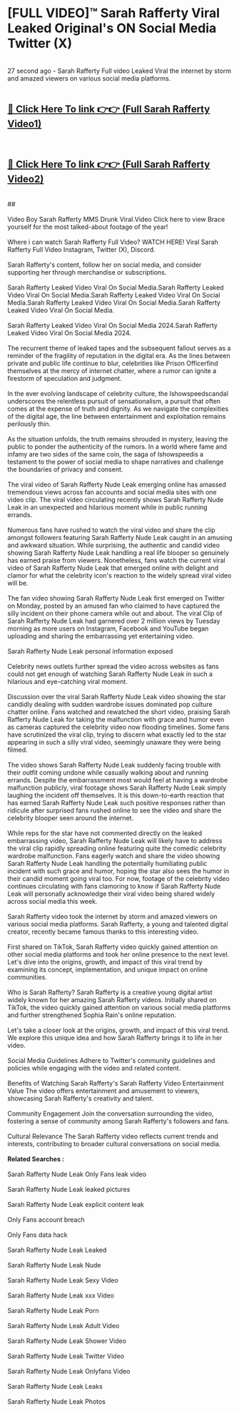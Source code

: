 # [FULL VIDEO]™ Sarah Rafferty Viral Leaked Original's ON Social Media Twitter (X) <br>
<br>
27 second ago - Sarah Rafferty Full video Leaked Viral the internet by storm and amazed viewers on various social media platforms.<br>

 <br>

##  <a href="https://play.123hd.live?title=Full Sarah_Rafferty&ref=git">🔴 Click Here To link 👉👉 (Full Sarah Rafferty Video1)</a><br>
  <br>

##  <a href="https://play.123hd.live?title=Full Sarah_Rafferty&ref=git">🔴 Click Here To link 👉👉 (Full Sarah Rafferty Video2)</a><br>
  <br>
  ##


  <br>

  <br>
Video Boy Sarah Rafferty MMS Drunk Viral.Video Click here to view Brace yourself for the most talked-about footage of the year!
<br><br>
Where i can watch Sarah Rafferty Full Video? WATCH HERE! Viral Sarah Rafferty Full Video Instagram, Twitter (X), Discord.
<br><br>
Sarah Rafferty's content, follow her on social media, and consider supporting her through merchandise or subscriptions.
<br><br>
Sarah Rafferty Leaked Video Viral On Social Media.Sarah Rafferty Leaked Video Viral On Social Media.Sarah Rafferty Leaked Video Viral On Social Media.Sarah Rafferty Leaked Video Viral On Social Media.Sarah Rafferty Leaked Video Viral On Social Media.
<br><br>
Sarah Rafferty Leaked Video Viral On Social Media 2024.Sarah Rafferty Leaked Video Viral On Social Media 2024.
<br><br>
The recurrent theme of leaked tapes and the subsequent fallout serves as a reminder of the fragility of reputation in the digital era. As the lines between private and public life continue to blur, celebrities like Prison Officerfind themselves at the mercy of internet chatter, where a rumor can ignite a firestorm of speculation and judgment.
<br><br>
In the ever evolving landscape of celebrity culture, the Ishowspeedscandal underscores the relentless pursuit of sensationalism, a pursuit that often comes at the expense of truth and dignity. As we navigate the complexities of the digital age, the line between entertainment and exploitation remains perilously thin.
<br><br>
As the situation unfolds, the truth remains shrouded in mystery, leaving the public to ponder the authenticity of the rumors. In a world where fame and infamy are two sides of the same coin, the saga of Ishowspeedis a testament to the power of social media to shape narratives and challenge the boundaries of privacy and consent.
<br><br>
The viral video of Sarah Rafferty Nude Leak emerging online has amassed tremendous views across fan accounts and social media sites with one video clip. The viral video circulating recently shows Sarah Rafferty Nude Leak in an unexpected and hilarious moment while in public running errands.
<br><br>
Numerous fans have rushed to watch the viral video and share the clip amongst followers featuring Sarah Rafferty Nude Leak caught in an amusing and awkward situation. While surprising, the authentic and candid video showing Sarah Rafferty Nude Leak handling a real life blooper so genuinely has earned praise from viewers. Nonetheless, fans watch the current viral video of Sarah Rafferty Nude Leak that emerged online with delight and clamor for what the celebrity icon's reaction to the widely spread viral video will be.
<br><br>
The fan video showing Sarah Rafferty Nude Leak first emerged on Twitter on Monday, posted by an amused fan who claimed to have captured the silly incident on their phone camera while out and about. The viral Clip of Sarah Rafferty Nude Leak had garnered over 2 million views by Tuesday morning as more users on Instagram, Facebook and YouTube began uploading and sharing the embarrassing yet entertaining video.
<br><br>
Sarah Rafferty Nude Leak personal information exposed
<br><br>
Celebrity news outlets further spread the video across websites as fans could not get enough of watching Sarah Rafferty Nude Leak in such a hilarious and eye-catching viral moment.
<br><br>
Discussion over the viral Sarah Rafferty Nude Leak video showing the star candidly dealing with sudden wardrobe issues dominated pop culture chatter online. Fans watched and rewatched the short video, praising Sarah Rafferty Nude Leak for taking the malfunction with grace and humor even as cameras captured the celebrity video now flooding timelines. Some fans have scrutinized the viral clip, trying to discern what exactly led to the star appearing in such a silly viral video, seemingly unaware they were being filmed.
<br><br>
The video shows Sarah Rafferty Nude Leak suddenly facing trouble with their outfit coming undone while casually walking about and running errands. Despite the embarrassment most would feel at having a wardrobe malfunction publicly, viral footage shows Sarah Rafferty Nude Leak simply laughing the incident off themselves. It is this down-to-earth reaction that has earned Sarah Rafferty Nude Leak such positive responses rather than ridicule after surprised fans rushed online to see the video and share the celebrity blooper seen around the internet.
<br><br>
While reps for the star have not commented directly on the leaked embarrassing video, Sarah Rafferty Nude Leak will likely have to address the viral clip rapidly spreading online featuring quite the comedic celebrity wardrobe malfunction. Fans eagerly watch and share the video showing Sarah Rafferty Nude Leak handling the potentially humiliating public incident with such grace and humor, hoping the star also sees the humor in their candid moment going viral too. For now, footage of the celebrity video continues circulating with fans clamoring to know if Sarah Rafferty Nude Leak will personally acknowledge their viral video being shared widely across social media this week.
<br><br>
Sarah Rafferty video took the internet by storm and amazed viewers on various social media platforms. Sarah Rafferty, a young and talented digital creator, recently became famous thanks to this interesting video.
<br><br>
First shared on TikTok, Sarah Rafferty video quickly gained attention on other social media platforms and took her online presence to the next level. Let's dive into the origins, growth, and impact of this viral trend by examining its concept, implementation, and unique impact on online communities.
<br><br>
Who is Sarah Rafferty? Sarah Rafferty is a creative young digital artist widely known for her amazing Sarah Rafferty videos. Initially shared on TikTok, the video quickly gained attention on various social media platforms and further strengthened Sophia Rain's online reputation.
<br><br>
Let's take a closer look at the origins, growth, and impact of this viral trend. We explore this unique idea and how Sarah Rafferty brings it to life in her video.
<br><br>
Social Media Guidelines Adhere to Twitter's community guidelines and policies while engaging with the video and related content.
<br><br>
Benefits of Watching Sarah Rafferty's Sarah Rafferty Video Entertainment Value The video offers entertainment and amusement to viewers, showcasing Sarah Rafferty's creativity and talent.
<br><br>
Community Engagement Join the conversation surrounding the video, fostering a sense of community among Sarah Rafferty's followers and fans.
<br><br>
Cultural Relevance The Sarah Rafferty video reflects current trends and interests, contributing to broader cultural conversations on social media.
<br><br>
<strong>Related Searches :</strong>
<br><br>
Sarah Rafferty Nude Leak Only Fans leak video
<br><br>
Sarah Rafferty Nude Leak leaked pictures
<br><br>
Sarah Rafferty Nude Leak explicit content leak
<br><br>
Only Fans account breach
<br><br>
Only Fans data hack
<br><br>
Sarah Rafferty Nude Leak Leaked
<br><br>
Sarah Rafferty Nude Leak Nude
<br><br>
Sarah Rafferty Nude Leak Sexy Video
<br><br>
Sarah Rafferty Nude Leak xxx Video
<br><br>
Sarah Rafferty Nude Leak Porn
<br><br>
Sarah Rafferty Nude Leak Adult Video
<br><br>
Sarah Rafferty Nude Leak Shower Video
<br><br>
Sarah Rafferty Nude Leak Twitter Video
<br><br>
Sarah Rafferty Nude Leak Onlyfans Video
<br><br>
Sarah Rafferty Nude Leak Leaks
<br><br>
Sarah Rafferty Nude Leak Photos